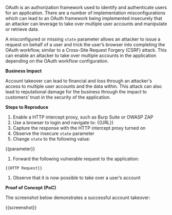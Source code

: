 OAuth is an authorization framework used to identify and authenticate users for an application. There are a number of implementation misconfigurations which can lead to an OAuth framework being implemented insecurely that an attacker can leverage to take over multiple user accounts and manipulate or retrieve data.

A misconfigured or missing `state` parameter allows an attacker to issue a request on behalf of a user and trick the user’s browser into completing the OAuth workflow, similar to a Cross-Site Request Forgery (CSRF) attack. This can enable an attacker to take over multiple accounts in the application depending on the OAuth workflow configuration.

**Business Impact**

Account takeover can lead to financial and loss through an attacker's access to multiple user accounts and the data within. This attack can also lead to reputational damage for the business through the impact to customers’ trust in the security of the application.

**Steps to Reproduce**

1. Enable a HTTP intercept proxy, such as Burp Suite or OWASP ZAP
1. Use a browser to login and navigate to: {{URL}}
1. Capture the response with the HTTP intercept proxy turned on
1. Observe the insecure `state` parameter
1. Change `state` to the following value:

{{parameter}}

1. Forward the following vulnerable request to the application:

``` HTTP Request
{{HTTP Request}}
```

1. Observe that it is now possible to take over a user’s account

**Proof of Concept (PoC)**

The screenshot below demonstrates a successful account takeover:

{{screenshot}}
